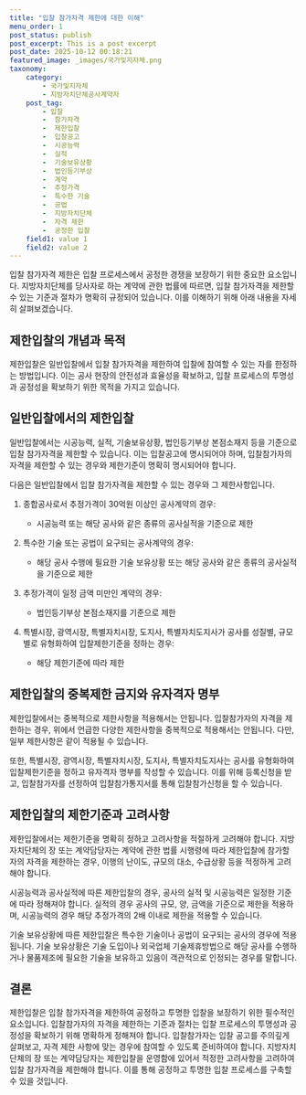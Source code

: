 ```yaml
---
title: "입찰 참가자격 제한에 대한 이해"
menu_order: 1
post_status: publish
post_excerpt: This is a post excerpt
post_date: 2025-10-12 00:18:21
featured_image: _images/국가및지자체.png
taxonomy:
    category:
        - 국가및지자체
        - 지방자치단체공사계약자
    post_tag:
        - 입찰
        -  참가자격
        -  제한입찰
        -  입찰공고
        -  시공능력
        -  실적
        -  기술보유상황
        -  법인등기부상
        -  계약
        -  추정가격
        -  특수한 기술
        -  공법
        -  지방자치단체
        -  자격 제한
        -  공정한 입찰
    field1: value 1
    field2: value 2
---
```



입찰 참가자격 제한은 입찰 프로세스에서 공정한 경쟁을 보장하기 위한 중요한 요소입니다. 지방자치단체를 당사자로 하는 계약에 관한 법률에 따르면, 입찰 참가자격을 제한할 수 있는 기준과 절차가 명확히 규정되어 있습니다. 이를 이해하기 위해 아래 내용을 자세히 살펴보겠습니다.

## 제한입찰의 개념과 목적

제한입찰은 일반입찰에서 입찰 참가자격을 제한하여 입찰에 참여할 수 있는 자를 한정하는 방법입니다. 이는 공사 현장의 안전성과 효율성을 확보하고, 입찰 프로세스의 투명성과 공정성을 확보하기 위한 목적을 가지고 있습니다.

## 일반입찰에서의 제한입찰

일반입찰에서는 시공능력, 실적, 기술보유상황, 법인등기부상 본점소재지 등을 기준으로 입찰 참가자격을 제한할 수 있습니다. 이는 입찰공고에 명시되어야 하며, 입찰참가자의 자격을 제한할 수 있는 경우와 제한기준이 명확히 명시되어야 합니다.

다음은 일반입찰에서 입찰 참가자격을 제한할 수 있는 경우와 그 제한사항입니다.

1. 종합공사로서 추정가격이 30억원 이상인 공사계약의 경우:
   - 시공능력 또는 해당 공사와 같은 종류의 공사실적을 기준으로 제한

2. 특수한 기술 또는 공법이 요구되는 공사계약의 경우:
   - 해당 공사 수행에 필요한 기술 보유상황 또는 해당 공사와 같은 종류의 공사실적을 기준으로 제한

3. 추정가격이 일정 금액 미만인 계약의 경우:
   - 법인등기부상 본점소재지를 기준으로 제한

4. 특별시장, 광역시장, 특별자치시장, 도지사, 특별자치도지사가 공사를 성질별, 규모별로 유형화하여 입찰제한기준을 정하는 경우:
   - 해당 제한기준에 따라 제한

## 제한입찰의 중복제한 금지와 유자격자 명부

제한입찰에서는 중복적으로 제한사항을 적용해서는 안됩니다. 입찰참가자의 자격을 제한하는 경우, 위에서 언급한 다양한 제한사항을 중복적으로 적용해서는 안됩니다. 다만, 일부 제한사항은 같이 적용될 수 있습니다.

또한, 특별시장, 광역시장, 특별자치시장, 도지사, 특별자치도지사는 공사를 유형화하여 입찰제한기준을 정하고 유자격자 명부를 작성할 수 있습니다. 이를 위해 등록신청을 받고, 입찰참가자를 선정하여 입찰참가통지서를 통해 입찰참가신청을 할 수 있습니다.

## 제한입찰의 제한기준과 고려사항

제한입찰에서는 제한기준을 명확히 정하고 고려사항을 적절하게 고려해야 합니다. 지방자치단체의 장 또는 계약담당자는 계약에 관한 법률 시행령에 따라 제한입찰에 참가할 자의 자격을 제한하는 경우, 이행의 난이도, 규모의 대소, 수급상황 등을 적정하게 고려해야 합니다.

시공능력과 공사실적에 따른 제한입찰의 경우, 공사의 실적 및 시공능력은 일정한 기준에 따라 정해져야 합니다. 실적의 경우 공사의 규모, 양, 금액을 기준으로 제한을 적용하며, 시공능력의 경우 해당 추정가격의 2배 이내로 제한을 적용할 수 있습니다.

기술 보유상황에 따른 제한입찰은 특수한 기술이나 공법이 요구되는 공사의 경우에 적용됩니다. 기술 보유상황은 기술 도입이나 외국업체 기술제휴방법으로 해당 공사를 수행하거나 물품제조에 필요한 기술을 보유하고 있음이 객관적으로 인정되는 경우를 말합니다.

## 결론

제한입찰은 입찰 참가자격을 제한하여 공정하고 투명한 입찰을 보장하기 위한 필수적인 요소입니다. 입찰참가자의 자격을 제한하는 기준과 절차는 입찰 프로세스의 투명성과 공정성을 확보하기 위해 명확하게 정해져야 합니다. 입찰참가자는 입찰 공고를 주의깊게 살펴보고, 자격 제한 사항에 맞는 경우에 참여할 수 있도록 준비하여야 합니다. 지방자치단체의 장 또는 계약담당자는 제한입찰을 운영함에 있어서 적정한 고려사항을 고려하여 입찰 참가자격을 제한해야 합니다. 이를 통해 공정하고 투명한 입찰 프로세스를 구축할 수 있을 것입니다.
